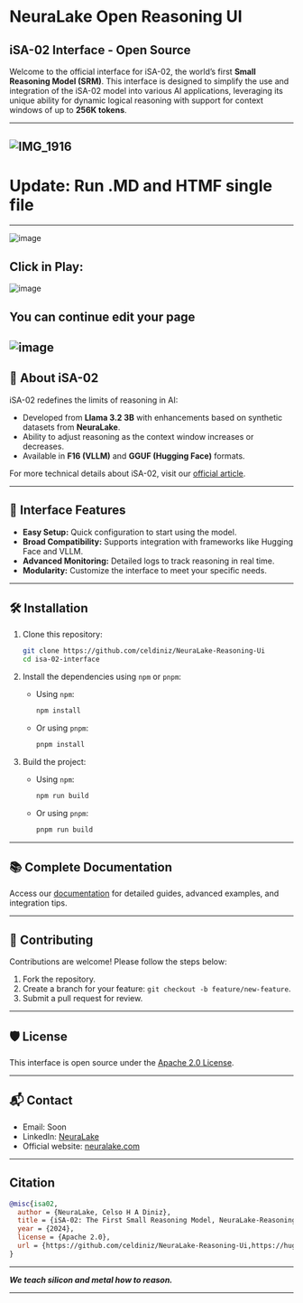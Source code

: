 
# NeuraLake Open Reasoning UI  
## iSA-02 Interface - Open Source

Welcome to the official interface for iSA-02, the world’s first **Small Reasoning Model (SRM)**. This interface is designed to simplify the use and integration of the iSA-02 model into various AI applications, leveraging its unique ability for dynamic logical reasoning with support for context windows of up to **256K tokens**.

---  
![IMG_1916](https://github.com/user-attachments/assets/3971bd4f-6986-4f36-a9d8-f6d8d48d84e9)  
---

# Update: Run .MD and HTMF single file
---
![image](https://github.com/user-attachments/assets/77be1e50-46e6-4129-8738-6cc0b28ba9be)

## Click in Play:

![image](https://github.com/user-attachments/assets/5869f3fa-1d46-4909-a884-d1f3c10f34fc)

## You can continue edit your page

![image](https://github.com/user-attachments/assets/cf62cc18-7c8c-410b-89ec-2def2f5b854d)
---

## 🌟 **About iSA-02**

iSA-02 redefines the limits of reasoning in AI:  
- Developed from **Llama 3.2 3B** with enhancements based on synthetic datasets from **NeuraLake**.  
- Ability to adjust reasoning as the context window increases or decreases.  
- Available in **F16 (VLLM)** and **GGUF (Hugging Face)** formats.

For more technical details about iSA-02, visit our [official article](https://huggingface.co/NeuraLakeAi/iSA-02-Nano-1B-Preview).

---

## 🚀 **Interface Features**

- **Easy Setup:** Quick configuration to start using the model.  
- **Broad Compatibility:** Supports integration with frameworks like Hugging Face and VLLM.  
- **Advanced Monitoring:** Detailed logs to track reasoning in real time.  
- **Modularity:** Customize the interface to meet your specific needs.

---

## 🛠️ **Installation**

1. Clone this repository:
   ```bash
   git clone https://github.com/celdiniz/NeuraLake-Reasoning-Ui
   cd isa-02-interface
   ```

2. Install the dependencies using `npm` or `pnpm`:
   - Using `npm`:
     ```bash
     npm install
     ```
   - Or using `pnpm`:
     ```bash
     pnpm install
     ```

3. Build the project:
   - Using `npm`:
     ```bash
     npm run build
     ```
   - Or using `pnpm`:
     ```bash
     pnpm run build
     ```

---

## 📚 **Complete Documentation**

Access our [documentation](https://huggingface.co/NeuraLakeAi/iSA-02-Nano-1B-Preview) for detailed guides, advanced examples, and integration tips.

---

## 🧪 **Contributing**

Contributions are welcome! Please follow the steps below:  
1. Fork the repository.  
2. Create a branch for your feature: `git checkout -b feature/new-feature`.  
3. Submit a pull request for review.

---

## 🛡️ **License**

This interface is open source under the [Apache 2.0 License](LICENSE).

---

## 📬 **Contact**

- Email: Soon  
- LinkedIn: [NeuraLake](https://www.linkedin.com/company/neuralake)  
- Official website: [neuralake.com](https://neuralake.com.br)

---

## Citation  

```bibtex
@misc{isa02,
  author = {NeuraLake, Celso H A Diniz},
  title = {iSA-02: The First Small Reasoning Model, NeuraLake-Reasoning-Ui},
  year = {2024},
  license = {Apache 2.0},
  url = {https://github.com/celdiniz/NeuraLake-Reasoning-Ui,https://huggingface.co/NeuraLakeAi/iSA-02-Nano-1B-Preview},
}
```  

---

**_We teach silicon and metal how to reason._**

---
